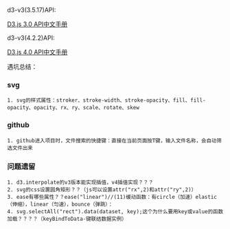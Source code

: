 d3-v3(3.5.17)API:

[D3.js 3.0 API中文手册](https://github.com/d3/d3/wiki/API--%E4%B8%AD%E6%96%87%E6%89%8B%E5%86%8C)

d3-v3(4.2.2)API:

[D3.js 4.0 API中文手册](https://github.com/tianxuzhang/d3.v4-API-Translation/blob/master/README.md)

遇坑总结：
### svg
    1. svg的样式属性：stroker、stroke-width、stroke-opacity、fill、fill-opacity、opacity、rx、ry、scale、rotate、skew
### github
    1. github进入项目时，文件搜索的快捷键：直接在当前页面按T键，输入文件名称，会自动筛选文件出来

### 问题遗留
    1. d3.interpolate的v3版本能实现插值，v4插值实现？？？
    2. svg的css设置圆角矩形？？（js可以设置attr("rx",2)和attr("ry",2)）
    3. ease有哪些属性？？ease("linear")//(11)缓动函数：有circle（加速）elastic（伸缩），linear（匀速），bounce（弹跳）：
    4. svg.selectAll("rect").data(dataset, key);这个为什么要用key或value的函数加载？？？？（keyBindToData-键联结数据实例）